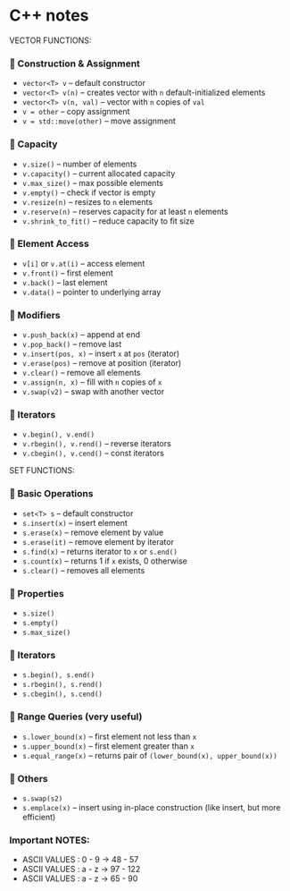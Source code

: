 # C++ notes

VECTOR FUNCTIONS:

### 🔹 Construction & Assignment

- `vector<T> v` – default constructor
- `vector<T> v(n)` – creates vector with `n` default-initialized elements
- `vector<T> v(n, val)` – vector with `n` copies of `val`
- `v = other` – copy assignment
- `v = std::move(other)` – move assignment

### 🔹 Capacity

- `v.size()` – number of elements
- `v.capacity()` – current allocated capacity
- `v.max_size()` – max possible elements
- `v.empty()` – check if vector is empty
- `v.resize(n)` – resizes to `n` elements
- `v.reserve(n)` – reserves capacity for at least `n` elements
- `v.shrink_to_fit()` – reduce capacity to fit size

### 🔹 Element Access

- `v[i]` or `v.at(i)` – access element
- `v.front()` – first element
- `v.back()` – last element
- `v.data()` – pointer to underlying array

### 🔹 Modifiers

- `v.push_back(x)` – append at end
- `v.pop_back()` – remove last
- `v.insert(pos, x)` – insert `x` at `pos` (iterator)
- `v.erase(pos)` – remove at position (iterator)
- `v.clear()` – remove all elements
- `v.assign(n, x)` – fill with `n` copies of `x`
- `v.swap(v2)` – swap with another vector

### 🔹 Iterators

- `v.begin(), v.end()`
- `v.rbegin(), v.rend()` – reverse iterators
- `v.cbegin(), v.cend()` – const iterators

SET FUNCTIONS:

### 🔹 Basic Operations

- `set<T> s` – default constructor
- `s.insert(x)` – insert element
- `s.erase(x)` – remove element by value
- `s.erase(it)` – remove element by iterator
- `s.find(x)` – returns iterator to `x` or `s.end()`
- `s.count(x)` – returns 1 if `x` exists, 0 otherwise
- `s.clear()` – removes all elements

### 🔹 Properties

- `s.size()`
- `s.empty()`
- `s.max_size()`

### 🔹 Iterators

- `s.begin(), s.end()`
- `s.rbegin(), s.rend()`
- `s.cbegin(), s.cend()`

### 🔹 Range Queries (very useful)

- `s.lower_bound(x)` – first element not less than `x`
- `s.upper_bound(x)` – first element greater than `x`
- `s.equal_range(x)` – returns pair of `(lower_bound(x), upper_bound(x))`

### 🔹 Others

- `s.swap(s2)`
- `s.emplace(x)` – insert using in-place construction (like insert, but more efficient)


### Important NOTES:

- ASCII VALUES : 0 - 9 -> 48 - 57
- ASCII VALUES : a - z -> 97 - 122
- ASCII VALUES : a - z -> 65 - 90